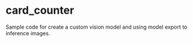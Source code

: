 # card_counter
 
Sample code for create a custom vision model and using model export to inference images.
